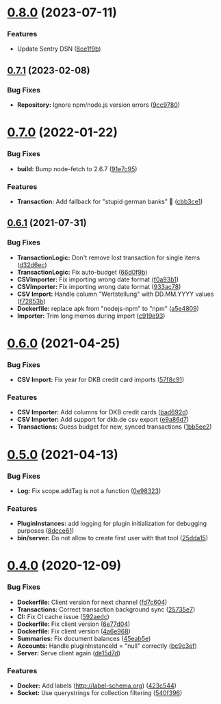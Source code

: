 # [0.8.0](https://github.com/ubud-app/server/compare/v0.7.1...v0.8.0) (2023-07-11)


### Features

* Update Sentry DSN ([8ce1f9b](https://github.com/ubud-app/server/commit/8ce1f9b6cc700b5f461cd5d72ab70ae2205f89e0))

## [0.7.1](https://github.com/ubud-app/server/compare/v0.7.0...v0.7.1) (2023-02-08)


### Bug Fixes

* **Repository:** Ignore npm/node.js version errors ([9cc9780](https://github.com/ubud-app/server/commit/9cc97808be1cf1aae1cacb9669b3d6759f0aba6f))

# [0.7.0](https://github.com/ubud-app/server/compare/v0.6.1...v0.7.0) (2022-01-22)


### Bug Fixes

* **build:** Bump node-fetch to 2.6.7 ([91e7c95](https://github.com/ubud-app/server/commit/91e7c95f8fd50eef291967947138c8d5f6ffa238))


### Features

* **Transaction:** Add fallback for "stupid german banks" 🤪 ([cbb3ce1](https://github.com/ubud-app/server/commit/cbb3ce178bdfe511686c0403e1bc9dd10002c202))

## [0.6.1](https://github.com/ubud-app/server/compare/v0.6.0...v0.6.1) (2021-07-31)


### Bug Fixes

* **TransactionLogic:** Don't remove lost transaction for single items ([d32d6ec](https://github.com/ubud-app/server/commit/d32d6ecc425adbb55fdcff1b267f4482e73f1337))
* **TransactionLogic:** Fix auto-budget ([66d0f9b](https://github.com/ubud-app/server/commit/66d0f9bbca6336adfb799dc238ecd5e7f7b2dd2b))
* **CSVImporter:** Fix importing wrong date format ([f0a93b1](https://github.com/ubud-app/server/commit/f0a93b12a067f1f269a7de5445005783c33d1df9))
* **CSVImporter:** Fix importing wrong date format ([933ac78](https://github.com/ubud-app/server/commit/933ac78a963d0e55ca9c30765fb25ee10ff07493))
* **CSV Import:** Handle column "Wertstellung" with DD.MM.YYYY values ([f72853b](https://github.com/ubud-app/server/commit/f72853b6c5af3d2a34f211fd4af86538514b998f))
* **Dockerfile:** replace apk from "nodejs-npm" to "npm" ([a5e4809](https://github.com/ubud-app/server/commit/a5e4809354edb8cec1aa37058897461962e5b64d))
* **Importer:** Trim long memos during import ([c919e93](https://github.com/ubud-app/server/commit/c919e93df367ca6f13803ceefd1999e6e12e02a2))

# [0.6.0](https://github.com/ubud-app/server/compare/v0.5.0...v0.6.0) (2021-04-25)


### Bug Fixes

* **CSV Import:** Fix year for DKB credit card imports ([57f8c91](https://github.com/ubud-app/server/commit/57f8c91193bea3f33f0185cc6c4c017dfe0d5445))


### Features

* **CSV Importer:** Add columns for DKB credit cards ([bad692d](https://github.com/ubud-app/server/commit/bad692db6b20385018fbd5d58f0b808b7724ec71))
* **CSV Importer:** Add support for dkb.de csv export ([e9a86d7](https://github.com/ubud-app/server/commit/e9a86d707f76171ecf626606382ff04bff65be0d))
* **Transactions:** Guess budget for new, synced transactions ([1bb5ee2](https://github.com/ubud-app/server/commit/1bb5ee26edc8f571c9edcb605a1cfdd45d5f34ef))

# [0.5.0](https://github.com/ubud-app/server/compare/v0.4.0...v0.5.0) (2021-04-13)


### Bug Fixes

* **Log:** Fix scope.addTag is not a function ([0e98323](https://github.com/ubud-app/server/commit/0e983238bc89b3c5e73285d0dfab33e6c3306a73))


### Features

* **PluginInstances:** add logging for plugin initialization for debugging purposes ([8dcce61](https://github.com/ubud-app/server/commit/8dcce61b23c3e799262b84458541b1d01e1553bb))
* **bin/server:** Do not allow to create first user with that tool ([25dda15](https://github.com/ubud-app/server/commit/25dda15a18956357659a035ccdde0ec5f54b7b84))

# [0.4.0](https://github.com/ubud-app/server/compare/v0.3.0...v0.4.0) (2020-12-09)


### Bug Fixes

* **Dockerfile:** Client version for next channel ([fd7c604](https://github.com/ubud-app/server/commit/fd7c604c79e0f3364f7de8da583ce5ca76054cea))
* **Transactions:** Correct transaction background sync ([25735e7](https://github.com/ubud-app/server/commit/25735e7c76e4f05ad8e6d926692b06e8013a60f7))
* **CI:** Fix CI cache issue ([592aedc](https://github.com/ubud-app/server/commit/592aedcbfcadf05862f587f5840e871756b9167f))
* **Dockerfile:** Fix client version ([6e77d04](https://github.com/ubud-app/server/commit/6e77d04cbcd0d543270c124207606659a792da68))
* **Dockerfile:** Fix client version ([4a6e968](https://github.com/ubud-app/server/commit/4a6e96814d5f22af7f7211e614f5acb55222d1b1))
* **Summaries:** Fix document balances ([45eab5e](https://github.com/ubud-app/server/commit/45eab5e7c29b633e39fa13eb5a7032fbfbe423f8))
* **Accounts:** Handle pluginInstanceId = "null" correctly ([bc9c3ef](https://github.com/ubud-app/server/commit/bc9c3ef3f480e359e86ed126dcb923c1c879e58c))
* **Server:** Serve client again ([de15d7d](https://github.com/ubud-app/server/commit/de15d7dc2e2bb4876652f9f0421cec78557472e0))


### Features

* **Docker:** Add labels (http://label-schema.org) ([423c544](https://github.com/ubud-app/server/commit/423c544c44611d3a3742c30371a7768e4af6b081))
* **Socket:** Use querystrings for collection filtering ([540f396](https://github.com/ubud-app/server/commit/540f39610a3b02227506815922dca7eca54edbc2))
